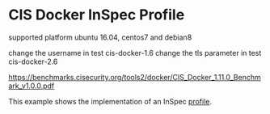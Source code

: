 # CIS Docker InSpec Profile

supported platform ubuntu 16.04, centos7 and debian8

change the username in test cis-docker-1.6
change the tls parameter in test cis-docker-2.6

https://benchmarks.cisecurity.org/tools2/docker/CIS_Docker_1.11.0_Benchmark_v1.0.0.pdf

This example shows the implementation of an InSpec [profile](../../docs/profiles.rst).

